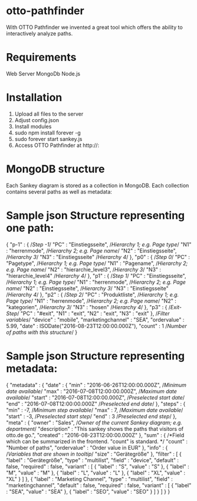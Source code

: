 # otto-pathfinder
With OTTO Pathfinder we invented a great tool which offers the ability to interactively analyze paths.


# Requirements
Web Server
MongoDb
Node.js


# Installation
1. Upload all files to the server 
2. Adjust config.json
3. Install modules
4. sudo npm install forever -g
5. sudo forever start sankey.js
6. Access OTTO Pathfinder at http://<server-ip>:<port>


# MongoDB structure
Each Sankey diagram is stored as a collection in MongoDB. Each collection contains several paths as well as metadata:


# Sample json Structure representing one path:
{
    "p-1" : { /*Step -1*/
        "PC" : "Einstiegsseite", /*Hierarchy 1; e.g. Page type*/
        "N1" : "herrenmode", /*Hierarchy 2; e.g. Page name*/
        "N2" : "Einstiegsseite", /*Hierarchy 3*/
        "N3" : "Einstiegsseite" /*Hierarchy 4*/
    },
    "p0" : { /*Step 0*/
        "PC" : "Pagetype", /*Hierarchy 1; e.g. Page type*/
        "N1" : "Pagename", /*Hierarchy 2; e.g. Page name*/
        "N2" : "hierarchie_level3", /*Hierarchy 3*/
        "N3" : "hierarchie_level4" /*Hierarchy 4*/
    },
    "p1" : { /*Step 1*/
        "PC" : "Einstiegsseite", /*Hierarchy 1; e.g. Page type*/
        "N1" : "herrenmode", /*Hierarchy 2; e.g. Page name*/
        "N2" : "Einstiegsseite", /*Hierarchy 3*/
        "N3" : "Einstiegsseite" /*Hierarchy 4*/
    },
    "p2" : { /*Step 2*/
        "PC" : "Produktliste", /*Hierarchy 1; e.g. Page type*/
        "N1" : "herrenmode", /*Hierarchy 2; e.g. Page name*/
        "N2" : "kategorien", /*Hierarchy 3*/
        "N3" : "hosen" /*Hierarchy 4*/
    },
    "p3" : { /*Exit-Step*/
        "PC" : "#exit",
        "N1" : "exit",
        "N2" : "exit",
        "N3" : "exit"
    },
    /*Filter variables*/
    "device" : "mobile",
    "marketingchannel" : "SEA",
    "ordervalue" : 5.99,
    "date" : ISODate("2016-08-23T12:00:00.000Z"),
    "count" : 1 /*Number of paths with this structure*/
}

# Sample json Structure representing metadata:
{
    "metadata" : {
        "date" : {
            "min" : "2016-06-26T12:00:00.000Z", /*Minimum date available*/
            "max" : "2016-07-08T12:00:00.000Z", /*Maximum date available*/
            "start" : "2016-07-08T12:00:00.000Z",  /*Preselected start date*/
            "end" : "2016-07-08T12:00:00.000Z"  /*Preselected end date*/
        },
        "steps" : {
            "min" : -7,  /*Minimum step available*/
            "max" : 7,  /*Maximum date available*/
            "start" : -3, /*Preselected start step*/
            "end" : 3 /*Preselected end step*/
        },
        "meta" : {
            "owner" : "Sales",  /*Owner of the current Sankey diagram; e.g. department*/
            "description" : "This sankey shows the paths that visitors of otto.de go.",
            "created" : "2016-08-23T12:00:00.000Z"
        },
        "sum" : { /*Field which can be summarized in the frontend. "count" is standard. */
            "count" : "Number of paths",
            "ordervalue" : "Order value in EUR"
        },
        "info" : {  /*Variables that are shown in tooltip*/
            "size" : "Gerätegröße"
        },
        "filter" : [ 
            {
                "label" : "Gerätegröße",
                "type" : "multilist",
                "field" : "device",
                "default" : false,
                "required" : false,
                "variant" : [ 
                    {
                        "label" : "S",
                        "value" : "S"
                    }, 
                    {
                        "label" : "M",
                        "value" : "M"
                    }, 
                    {
                        "label" : "L",
                        "value" : "L"
                    }, 
                    {
                        "label" : "XL",
                        "value" : "XL"
                    }
                ]
            }, 
            {
                "label" : "Marketing Channel",
                "type" : "multilist",
                "field" : "marketingchannel",
                "default" : false,
                "required" : false,
                "variant" : [ 
                    {
                        "label" : "SEA",
                        "value" : "SEA"
                    }, 
                    {
                        "label" : "SEO",
                        "value" : "SEO"
                    }
                ]
            }
        ]
    }
}

